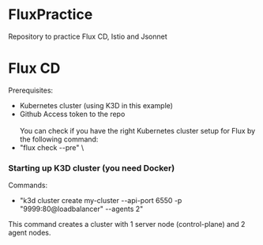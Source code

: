 # FluxPractice
Repository to practice Flux CD, Istio and Jsonnet


# Flux CD
Prerequisites:
  - Kubernetes cluster (using K3D in this example)
  - Github Access token to the repo
\
\
You can check if you have the right Kubernetes cluster setup for Flux by the following command:
  - "flux check --pre"
\
### Starting up K3D cluster (you need Docker)
Commands:
  - "k3d cluster create my-cluster --api-port 6550 -p "9999:80@loadbalancer" --agents 2"

This command creates a cluster with 1 server node (control-plane) and 2 agent nodes.
